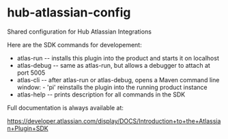 # hub-atlassian-config
Shared configuration for Hub Atlassian Integrations

Here are the SDK commands for developement:

* atlas-run   -- installs this plugin into the product and starts it on localhost
* atlas-debug -- same as atlas-run, but allows a debugger to attach at port 5005
* atlas-cli   -- after atlas-run or atlas-debug, opens a Maven command line window:
                 - 'pi' reinstalls the plugin into the running product instance
* atlas-help  -- prints description for all commands in the SDK

Full documentation is always available at:

https://developer.atlassian.com/display/DOCS/Introduction+to+the+Atlassian+Plugin+SDK
